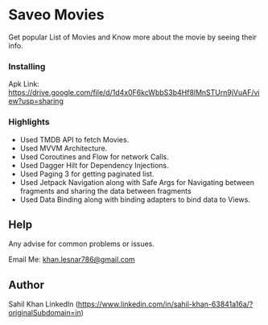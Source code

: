 # Saveo Movies

Get popular List of Movies and Know more about the movie by seeing their info.

### Installing

Apk Link: https://drive.google.com/file/d/1d4x0F6kcWbbS3b4Hf8lMnSTUrn9jVuAF/view?usp=sharing


### Highlights
* Used TMDB API to fetch Movies.
* Used MVVM Architecture.
* Used Coroutines and Flow for network Calls.
* Used Dagger Hilt for Dependency Injections.
* Used Paging 3 for getting paginated list.
* Used Jetpack Navigation along with Safe Args for Navigating between fragments and sharing the data between fragments
* Used Data Binding along with binding adapters to bind data to Views.

## Help

Any advise for common problems or issues.

Email Me:
khan.lesnar786@gmail.com

## Author

 Sahil Khan
 LinkedIn (https://www.linkedin.com/in/sahil-khan-63841a16a/?originalSubdomain=in)
